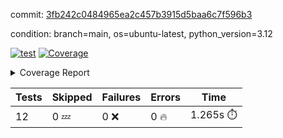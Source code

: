 commit: [3fb242c0484965ea2c457b3915d5baa6c7f596b3](https://github.com/rcmdnk/inherit-docstring/tree/3fb242c0484965ea2c457b3915d5baa6c7f596b3)

condition: branch=main, os=ubuntu-latest, python_version=3.12

[![test](https://github.com/rcmdnk/inherit-docstring/actions/workflows/test.yml/badge.svg)](https://github.com/rcmdnk/inherit-docstring/actions/runs/11902352571)
<a href="https://github.com/rcmdnk/inherit-docstring/blob/3fb242c0484965ea2c457b3915d5baa6c7f596b3/README.md"><img alt="Coverage" src="https://img.shields.io/badge/Coverage-100%25-brightgreen.svg" /></a><details><summary>Coverage Report </summary><table><tr><th>File</th><th>Stmts</th><th>Miss</th><th>Cover</th></tr><tbody><tr><td><b>TOTAL</b></td><td><b>114</b></td><td><b>0</b></td><td><b>100%</b></td></tr></tbody></table></details>

| Tests | Skipped | Failures | Errors | Time |
| ----- | ------- | -------- | -------- | ------------------ |
| 12 | 0 :zzz: | 0 :x: | 0 :fire: | 1.265s :stopwatch: |

